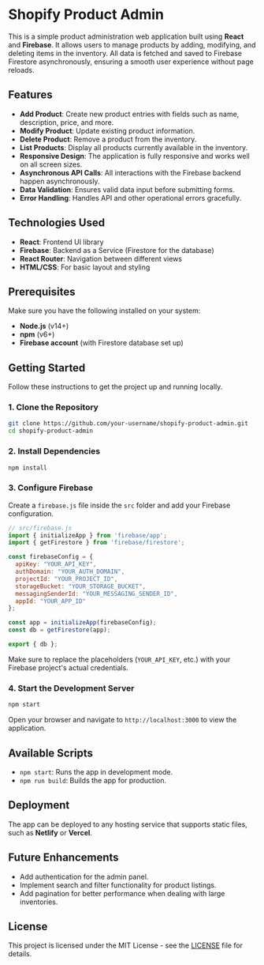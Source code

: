 # Shopify Product Admin

This is a simple product administration web application built using **React** and **Firebase**. It allows users to manage products by adding, modifying, and deleting items in the inventory. All data is fetched and saved to Firebase Firestore asynchronously, ensuring a smooth user experience without page reloads.

## Features

- **Add Product**: Create new product entries with fields such as name, description, price, and more.
- **Modify Product**: Update existing product information.
- **Delete Product**: Remove a product from the inventory.
- **List Products**: Display all products currently available in the inventory.
- **Responsive Design**: The application is fully responsive and works well on all screen sizes.
- **Asynchronous API Calls**: All interactions with the Firebase backend happen asynchronously.
- **Data Validation**: Ensures valid data input before submitting forms.
- **Error Handling**: Handles API and other operational errors gracefully.

## Technologies Used

- **React**: Frontend UI library
- **Firebase**: Backend as a Service (Firestore for the database)
- **React Router**: Navigation between different views
- **HTML/CSS**: For basic layout and styling

## Prerequisites

Make sure you have the following installed on your system:

- **Node.js** (v14+)
- **npm** (v6+)
- **Firebase account** (with Firestore database set up)

## Getting Started

Follow these instructions to get the project up and running locally.

### 1. Clone the Repository

```bash
git clone https://github.com/your-username/shopify-product-admin.git
cd shopify-product-admin
```

### 2. Install Dependencies

```bash
npm install
```

### 3. Configure Firebase

Create a `firebase.js` file inside the `src` folder and add your Firebase configuration.

```javascript
// src/firebase.js
import { initializeApp } from 'firebase/app';
import { getFirestore } from 'firebase/firestore';

const firebaseConfig = {
  apiKey: "YOUR_API_KEY",
  authDomain: "YOUR_AUTH_DOMAIN",
  projectId: "YOUR_PROJECT_ID",
  storageBucket: "YOUR_STORAGE_BUCKET",
  messagingSenderId: "YOUR_MESSAGING_SENDER_ID",
  appId: "YOUR_APP_ID"
};

const app = initializeApp(firebaseConfig);
const db = getFirestore(app);

export { db };
```

Make sure to replace the placeholders (`YOUR_API_KEY`, etc.) with your Firebase project's actual credentials.

### 4. Start the Development Server

```bash
npm start
```

Open your browser and navigate to `http://localhost:3000` to view the application.

## Available Scripts

- `npm start`: Runs the app in development mode.
- `npm run build`: Builds the app for production.

## Deployment

The app can be deployed to any hosting service that supports static files, such as **Netlify** or **Vercel**.

## Future Enhancements

- Add authentication for the admin panel.
- Implement search and filter functionality for product listings.
- Add pagination for better performance when dealing with large inventories.

## License

This project is licensed under the MIT License - see the [LICENSE](LICENSE) file for details.
